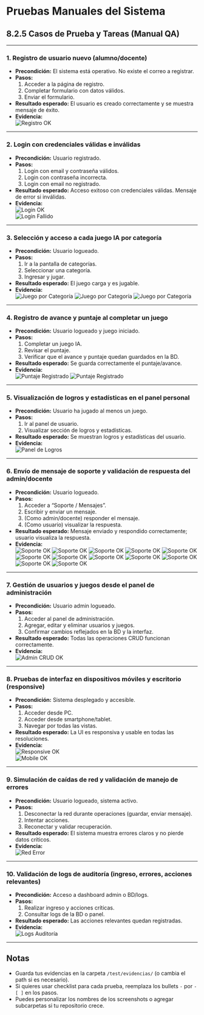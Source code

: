 # Pruebas Manuales del Sistema

## 8.2.5 Casos de Prueba y Tareas (Manual QA)

---

### 1. Registro de usuario nuevo (alumno/docente)

- **Precondición:** El sistema está operativo. No existe el correo a registrar.
- **Pasos:**
  1. Acceder a la página de registro.
  2. Completar formulario con datos válidos.
  3. Enviar el formulario.
- **Resultado esperado:** El usuario es creado correctamente y se muestra mensaje de éxito.
- **Evidencia:**  
  ![Registro OK](./evidencias/registro_ok.png)

---

### 2. Login con credenciales válidas e inválidas

- **Precondición:** Usuario registrado.
- **Pasos:**
  1. Login con email y contraseña válidos.
  2. Login con contraseña incorrecta.
  3. Login con email no registrado.
- **Resultado esperado:** Acceso exitoso con credenciales válidas. Mensaje de error si inválidas.
- **Evidencia:**  
  ![Login OK](./evidencias/login_ok.png)  
  ![Login Fallido](./evidencias/login_fail.png)

---

### 3. Selección y acceso a cada juego IA por categoría

- **Precondición:** Usuario logueado.
- **Pasos:**
  1. Ir a la pantalla de categorías.
  2. Seleccionar una categoría.
  3. Ingresar y jugar.
- **Resultado esperado:** El juego carga y es jugable.
- **Evidencia:**  
  ![Juego por Categoría](./evidencias/juego_paso1.png)
  ![Juego por Categoría](./evidencias/juego_paso2.png)
  ![Juego por Categoría](./evidencias/juego_paso3.png)

---

### 4. Registro de avance y puntaje al completar un juego

- **Precondición:** Usuario logueado y juego iniciado.
- **Pasos:**
  1. Completar un juego IA.
  2. Revisar el puntaje.
  3. Verificar que el avance y puntaje quedan guardados en la BD.
- **Resultado esperado:** Se guarda correctamente el puntaje/avance.
- **Evidencia:**  
  ![Puntaje Registrado](./evidencias/puntaje_registradoA.png)
![Puntaje Registrado](./evidencias/puntaje_registradoB.png)

---

### 5. Visualización de logros y estadísticas en el panel personal

- **Precondición:** Usuario ha jugado al menos un juego.
- **Pasos:**
  1. Ir al panel de usuario.
  2. Visualizar sección de logros y estadísticas.
- **Resultado esperado:** Se muestran logros y estadísticas del usuario.
- **Evidencia:**  
  ![Panel de Logros](./evidencias/puntaje_registrado.png)

---

### 6. Envío de mensaje de soporte y validación de respuesta del admin/docente

- **Precondición:** Usuario logueado.
- **Pasos:**
  1. Acceder a “Soporte / Mensajes”.
  2. Escribir y enviar un mensaje.
  3. (Como admin/docente) responder el mensaje.
  4. (Como usuario) visualizar la respuesta.
- **Resultado esperado:** Mensaje enviado y respondido correctamente; usuario visualiza la respuesta.
- **Evidencia:**  
  ![Soporte OK](./evidencias/soporte_PASO1.png)
  ![Soporte OK](./evidencias/soporte_PASO2.png)
  ![Soporte OK](./evidencias/soporte_PASO3.png)
  ![Soporte OK](./evidencias/soporte_PASO4.png)
  ![Soporte OK](./evidencias/soporte_PASO5.png)
  ![Soporte OK](./evidencias/soporte_PASO6.png)
  ![Soporte OK](./evidencias/soporte_PASO7.png)
  ![Soporte OK](./evidencias/soporte_PASO8.png)
  ![Soporte OK](./evidencias/soporte_PASO9.png)
  ![Soporte OK](./evidencias/soporte_PASO10.png)
  ![Soporte OK](./evidencias/soporte_PASO11.png)
  ![Soporte OK](./evidencias/soporte_PASO12.png)

---

### 7. Gestión de usuarios y juegos desde el panel de administración

- **Precondición:** Usuario admin logueado.
- **Pasos:**
  1. Acceder al panel de administración.
  2. Agregar, editar y eliminar usuarios y juegos.
  3. Confirmar cambios reflejados en la BD y la interfaz.
- **Resultado esperado:** Todas las operaciones CRUD funcionan correctamente.
- **Evidencia:**  
  ![Admin CRUD OK](./test/evidencias/admin_crud_ok.png)

---

### 8. Pruebas de interfaz en dispositivos móviles y escritorio (responsive)

- **Precondición:** Sistema desplegado y accesible.
- **Pasos:**
  1. Acceder desde PC.
  2. Acceder desde smartphone/tablet.
  3. Navegar por todas las vistas.
- **Resultado esperado:** La UI es responsiva y usable en todas las resoluciones.
- **Evidencia:**  
  ![Responsive OK](./test/evidencias/responsive_ok.png)  
  ![Mobile OK](./test/evidencias/mobile_ok.png)

---

### 9. Simulación de caídas de red y validación de manejo de errores

- **Precondición:** Usuario logueado, sistema activo.
- **Pasos:**
  1. Desconectar la red durante operaciones (guardar, enviar mensaje).
  2. Intentar acciones.
  3. Reconectar y validar recuperación.
- **Resultado esperado:** El sistema muestra errores claros y no pierde datos críticos.
- **Evidencia:**  
  ![Red Error](./test/evidencias/red_error.png)

---

### 10. Validación de logs de auditoría (ingreso, errores, acciones relevantes)

- **Precondición:** Acceso a dashboard admin o BD/logs.
- **Pasos:**
  1. Realizar ingreso y acciones críticas.
  2. Consultar logs de la BD o panel.
- **Resultado esperado:** Las acciones relevantes quedan registradas.
- **Evidencia:**  
  ![Logs Auditoría](./test/evidencias/logs_auditoria.png)

---

## Notas

- Guarda tus evidencias en la carpeta `/test/evidencias/` (o cambia el path si es necesario).
- Si quieres usar checklist para cada prueba, reemplaza los bullets `-` por `- [ ]` en los pasos.
- Puedes personalizar los nombres de los screenshots o agregar subcarpetas si tu repositorio crece.
